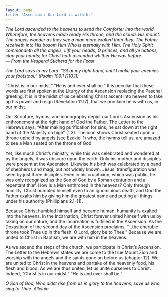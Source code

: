 ```yaml
---
layout: page
title: "Ascension: Our Lord is with Us"
---
```



*The Lord ascended to the heavens to send the Comforter into the world. Wherefore, the heavens made ready His throne, and the clouds His mount. The angels wonder as they see a man more exalted than they. The Father receiveth into His bosom Him Who is eternally with Him. The Holy Spirit commandeth all the angels, Lift your heads, O princes, and all ye nations, clap your hands; for Christ hath ascended whither He was before.*  
*— From the Vesperal Stichera for the Feast*

*The Lord says to my Lord: “Sit at my right hand, until I make your enemies your footstool.” (Psalm 109.1 [110.1])*

“Christ is in our midst.” “He is and ever shall be.” It is peculiar that these words are first spoken at the Liturgy of the Ascension replacing the Paschal greeting. It is in the midst of us celebrating Christ ascent into heaven to take up his power and reign (Revelation 11.17), that we proclaim he is with us, in our midst. 

Our Scripture, hymns, and iconography depict our Lord’s Ascension as his enthronement at the right hand of God the Father. The Letter to the Hebrews says, “After making purification for sins, he sat down at the right hand of the Majesty on high” (1.3). The icon shows Christ seated upon a throne upheld by angels (see Ezekiel 1) who, the hymns tell us, are amazed to see a Man seated on the throne of God. 

Yet, like much Christ’s ministry, while this was celebrated and wondered at by the angels, it was obscure upon the earth. Only his mother and disciples were present at the Ascension. Likewise his birth was celebrated by a band of shepherds and magi, but not widely known. Jesus’ transfiguration was seen by just three disciples. Even in his crucifixion, which was public, he was only recognized as the Son of God by a Roman centurion and a repentant thief. How is a Man enthroned in the heavens? Only through humility. Christ humbled himself even to an ignominious death, and God the Father exalts him by giving him the greatest name and putting all things under his authority (Phillipians 2.1-11).

Because Christ humbled himself and became human, humanity is exalted into the heavens. In the Incarnation, Christ forever united himself with us by taking on our nature, and the Incarnation is fulfilled in the Ascension. As the Doxasticon of the second day of the Ascension proclaims, “…the cherubic throne took Thee up in the flesh. O Lord, glory be to Thee.” Because we are united to Christ in Baptism, we are with him in the heavens. 

As we ascend the steps of the church, we participate in Christ’s Ascension. The Letter to the Hebrews states we are come to the true Mount Zion and worship with the angels and the saints gone on before us (chapter 12). We are united to Christ in the heavens and partake of the heavenly food, his flesh and blood. As we are thus united, let us unite ourselves to Christ. Indeed, “Christ is in our midst.” “He is and ever shall be.”


*O Son of God, Who didst rise from us in glory to the heavens, save us who sing to Thee. Alleluia*
